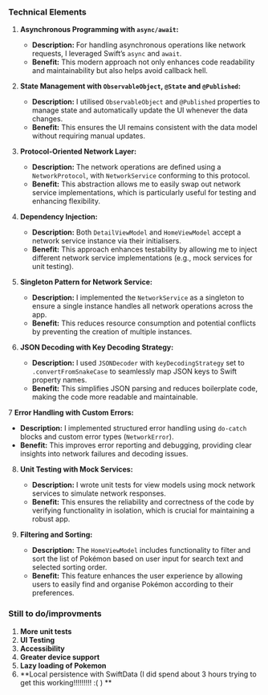 ### Technical Elements

1. **Asynchronous Programming with `async/await`:**
   - **Description:** For handling asynchronous operations like network requests, I leveraged Swift’s `async` and `await`.
   - **Benefit:** This modern approach not only enhances code readability and maintainability but also helps avoid callback hell.

2. **State Management with `ObservableObject`, `@State` and `@Published`:**
   - **Description:** I utilised `ObservableObject` and `@Published` properties to manage state and automatically update the UI whenever the data changes.
   - **Benefit:** This ensures the UI remains consistent with the data model without requiring manual updates.

3. **Protocol-Oriented Network Layer:**
   - **Description:** The network operations are defined using a `NetworkProtocol`, with `NetworkService` conforming to this protocol.
   - **Benefit:** This abstraction allows me to easily swap out network service implementations, which is particularly useful for testing and enhancing flexibility.

4. **Dependency Injection:**
   - **Description:** Both `DetailViewModel` and `HomeViewModel` accept a network service instance via their initialisers.
   - **Benefit:** This approach enhances testability by allowing me to inject different network service implementations (e.g., mock services for unit testing).

5. **Singleton Pattern for Network Service:**
   - **Description:** I implemented the `NetworkService` as a singleton to ensure a single instance handles all network operations across the app.
   - **Benefit:** This reduces resource consumption and potential conflicts by preventing the creation of multiple instances.

6. **JSON Decoding with Key Decoding Strategy:**
   - **Description:** I used `JSONDecoder` with `keyDecodingStrategy` set to `.convertFromSnakeCase` to seamlessly map JSON keys to Swift property names.
   - **Benefit:** This simplifies JSON parsing and reduces boilerplate code, making the code more readable and maintainable.

7 **Error Handling with Custom Errors:**
   - **Description:** I implemented structured error handling using `do-catch` blocks and custom error types (`NetworkError`).
   - **Benefit:** This improves error reporting and debugging, providing clear insights into network failures and decoding issues.

8. **Unit Testing with Mock Services:**
   - **Description:** I wrote unit tests for view models using mock network services to simulate network responses.
   - **Benefit:** This ensures the reliability and correctness of the code by verifying functionality in isolation, which is crucial for maintaining a robust app.

9. **Filtering and Sorting:**
    - **Description:** The `HomeViewModel` includes functionality to filter and sort the list of Pokémon based on user input for search text and selected sorting order.
    - **Benefit:** This feature enhances the user experience by allowing users to easily find and organise Pokémon according to their preferences.




### Still to do/improvments

1. **More unit tests**
2. **UI Testing**
3. **Accessibility**
4. **Greater device support**
5. **Lazy loading of Pokemon**
6. **Local persistence with SwiftData (I did spend about 3 hours trying to get this working!!!!!!!!! :( ) **
